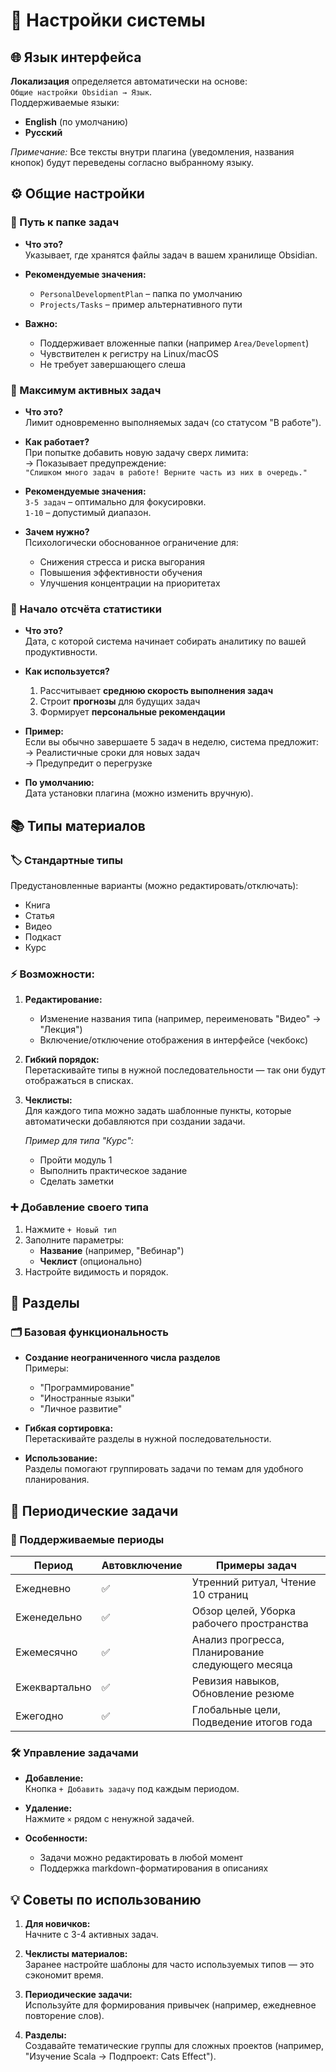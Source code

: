 # 📌 Настройки системы

## 🌐 Язык интерфейса

**Локализация** определяется автоматически на основе:  
`Общие настройки Obsidian → Язык`.  
Поддерживаемые языки:

- **English** (по умолчанию)
- **Русский**

_Примечание:_ Все тексты внутри плагина (уведомления, названия кнопок) будут переведены согласно выбранному языку.

## ⚙️ Общие настройки

### 📂 Путь к папке задач

- **Что это?**  
  Указывает, где хранятся файлы задач в вашем хранилище Obsidian.

- **Рекомендуемые значения:**  
    - `PersonalDevelopmentPlan` – папка по умолчанию  
    - `Projects/Tasks` – пример альтернативного пути

- **Важно:**
	- Поддерживает вложенные папки (например `Area/Development`)
	- Чувствителен к регистру на Linux/macOS
	- Не требует завершающего слеша

### 🔢 Максимум активных задач

- **Что это?**  
  Лимит одновременно выполняемых задач (со статусом "В работе").

- **Как работает?**  
  При попытке добавить новую задачу сверх лимита:  
  → Показывает предупреждение:  
  `"Слишком много задач в работе! Верните часть из них в очередь."`

- **Рекомендуемые значения:**  
  `3-5 задач` – оптимально для фокусировки.  
  `1-10` – допустимый диапазон.

- **Зачем нужно?**  
  Психологически обоснованное ограничение для:
	- Снижения стресса и риска выгорания
	- Повышения эффективности обучения
	- Улучшения концентрации на приоритетах

### 📅 Начало отсчёта статистики

- **Что это?**  
  Дата, с которой система начинает собирать аналитику по вашей продуктивности.

- **Как используется?**
	1. Рассчитывает **среднюю скорость выполнения задач**
	2. Строит **прогнозы** для будущих задач
	3. Формирует **персональные рекомендации**

- **Пример:**  
  Если вы обычно завершаете 5 задач в неделю, система предложит:  
  → Реалистичные сроки для новых задач  
  → Предупредит о перегрузке

- **По умолчанию:**  
  Дата установки плагина (можно изменить вручную).

## 📚 Типы материалов

### 🏷️ Стандартные типы

Предустановленные варианты (можно редактировать/отключать):

- Книга
- Статья
- Видео
- Подкаст
- Курс

### ⚡ Возможности:

1. **Редактирование:**
	- Изменение названия типа (например, переименовать "Видео" → "Лекция")
	- Включение/отключение отображения в интерфейсе (чекбокс)

2. **Гибкий порядок:**  
   Перетаскивайте типы в нужной последовательности — так они будут отображаться в списках.

3. **Чеклисты:**  
   Для каждого типа можно задать шаблонные пункты, которые автоматически добавляются при создании задачи.

   _Пример для типа "Курс":_
	- Пройти модуль 1
	- Выполнить практическое задание
	- Сделать заметки

### ➕ Добавление своего типа

1. Нажмите `+ Новый тип`
2. Заполните параметры:
	- **Название** (например, "Вебинар")
	- **Чеклист** (опционально)
3. Настройте видимость и порядок.

## 📂 Разделы

### 🗂️ Базовая функциональность

- **Создание неограниченного числа разделов**  
  Примеры:
	- "Программирование"
	- "Иностранные языки"
	- "Личное развитие"

- **Гибкая сортировка:**  
  Перетаскивайте разделы в нужной последовательности.

- **Использование:**  
  Разделы помогают группировать задачи по темам для удобного планирования.

## 🔄 Периодические задачи

### 📅 Поддерживаемые периоды

| Период        | Автовключение | Примеры задач                                    |
|---------------|---------------|--------------------------------------------------|
| Ежедневно     | ✅             | Утренний ритуал, Чтение 10 страниц               |
| Еженедельно   | ✅             | Обзор целей, Уборка рабочего пространства        |
| Ежемесячно    | ✅             | Анализ прогресса, Планирование следующего месяца |
| Ежеквартально | ✅             | Ревизия навыков, Обновление резюме               |
| Ежегодно      | ✅             | Глобальные цели, Подведение итогов года          |

### 🛠️ Управление задачами

- **Добавление:**  
  Кнопка `+ Добавить задачу` под каждым периодом.

- **Удаление:**  
  Нажмите `×` рядом с ненужной задачей.

- **Особенности:**
	- Задачи можно редактировать в любой момент
	- Поддержка markdown-форматирования в описаниях

## 💡 Советы по использованию

1. **Для новичков:**  
   Начните с 3-4 активных задач.

2. **Чеклисты материалов:**  
   Заранее настройте шаблоны для часто используемых типов — это сэкономит время.

3. **Периодические задачи:**  
   Используйте для формирования привычек (например, ежедневное повторение слов).

4. **Разделы:**  
   Создавайте тематические группы для сложных проектов (например, "Изучение Scala → Подпроект: Cats Effect").
